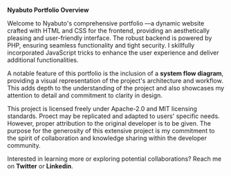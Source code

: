 **Nyabuto Portfolio Overview**

Welcome to Nyabuto's comprehensive portfolio —a dynamic website crafted with HTML and CSS for the frontend, providing an aesthetically pleasing and user-friendly interface. 
The robust backend is powered by PHP, ensuring seamless functionality and tight security. 
I skillfully incorporated JavaScript tricks to enhance the user experience and deliver additional functionalities.

A notable feature of this portfolio is the inclusion of a **system flow diagram**, providing a visual representation of the project's architecture and workflow. 
This adds depth to the understanding of the project and also showcases my attention to detail and commitment to clarity in design.

This project is licensed freely under Apache-2.0 and MIT licensing standards. 
Proect may be replicated and adapted to users' specific needs. However, proper attribution to the original developer is to be given. 
The purpose for the generosity of this extensive project is my commitment to the spirit of collaboration and knowledge sharing within the developer community.

Interested in learning more or exploring potential collaborations? 
Reach me on **Twitter** or **Linkedin**.
